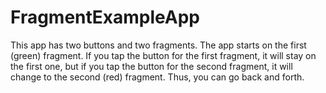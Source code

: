 # FragmentExampleApp
This app has two buttons and two fragments.  The app starts on the first (green) fragment. If you tap the button for the first fragment, it will stay on the first one, but if you tap the button for the second fragment, it will change to the second (red) fragment.  Thus, you can go back and forth.
